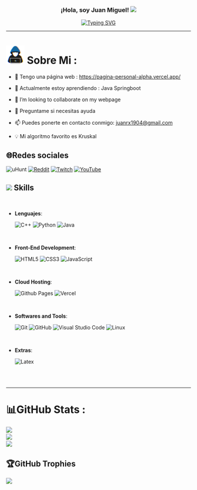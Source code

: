 <h3 align="center">
  ¡Hola, soy Juan Miguel!
  <img src="https://media.giphy.com/media/hvRJCLFzcasrR4ia7z/giphy.gif" width="28">
</h3>
<p align="center">
  <a href="https://git.io/typing-svg"><img src="https://readme-typing-svg.herokuapp.com?font=Fira+Code&pause=1000&color=0452FF&background=FF000000&random=false&width=435&lines=Bienvenido+a+mi+perfil+de+GitHub.;Aqu%C3%AD+tengo+mis+proyectos.;Realizados+en+diferentes+lenguajes." alt="Typing SVG" /></a>
</p>

---
<div align="">
  
# <picture><img src = "https://github.com/0xAbdulKhalid/0xAbdulKhalid/raw/main/assets/mdImages/about_me.gif" width = 50px></picture> Sobre Mi :
- 🔭 Tengo una página web : https://pagina-personal-alpha.vercel.app/
  
- 🌱 Actualmente estoy aprendiendo : Java Springboot

- 👯 I’m looking to collaborate on my webpage

- 💬 Preguntame si necesitas ayuda

- 📫 Puedes ponerte en contacto conmigo: juanrx1904@gmail.com

- 💡 Mi algoritmo favorito es Kruskal

## 🌐Redes sociales
![uHunt](https://img.shields.io/badge/uHunt-red?logo=uHunt&link=https%3A%2F%2Fuhunt.onlinejudge.org%2Fid%2F1257196) [![Reddit](https://img.shields.io/badge/Reddit-%23FF4500.svg?logo=Reddit&logoColor=white)](https://reddit.com/user/CodeWhiteWeb) [![Twitch](https://img.shields.io/badge/Twitch-%239146FF.svg?logo=Twitch&logoColor=white)](https://twitch.tv/code_white_web) [![YouTube](https://img.shields.io/badge/YouTube-%23FF0000.svg?logo=YouTube&logoColor=white)](https://youtube.com/c/CodeWhiteWeb) 

## <img src="https://media2.giphy.com/media/QssGEmpkyEOhBCb7e1/giphy.gif?cid=ecf05e47a0n3gi1bfqntqmob8g9aid1oyj2wr3ds3mg700bl&rid=giphy.gif" width ="25"><b> Skills</b>
<br>

<p align="center">

- **Lenguajes**:

    ![C++](https://img.shields.io/badge/C++%20-%2300599C.svg?style=for-the-badge&logo=c%2B%2B&logoColor=white)
    ![Python](https://img.shields.io/badge/Python%20-%2314354C.svg?style=for-the-badge&logo=python&logoColor=white)
    ![Java](https://img.shields.io/badge/Java-ED8B00?style=for-the-badge&logo=openjdk&logoColor=white)

<br>   
    
- **Front-End Development**:

   ![HTML5](https://img.shields.io/badge/HTML5%20-%23E34F26.svg?style=for-the-badge&logo=html5&logoColor=white)
   ![CSS3](https://img.shields.io/badge/CSS%20-%231572B6.svg?style=for-the-badge&logo=css3&logoColor=white)
   ![JavaScript](https://img.shields.io/badge/JavaScript%20-%23F7DF1E.svg?style=for-the-badge&logo=javascript&logoColor=black)

<br>

- **Cloud Hosting**:

    ![Github Pages](https://img.shields.io/badge/GitHub%20Pages-%23327FC7.svg?style=for-the-badge&logo=github&logoColor=white)
    ![Vercel](https://img.shields.io/badge/Vercel-000000?style=for-the-badge&logo=vercel&logoColor=white)
    
<br>

- **Softwares and Tools**:

    ![Git](https://img.shields.io/badge/git-%23F05033.svg?style=for-the-badge&logo=git&logoColor=white)
    ![GitHub](https://img.shields.io/badge/github-%23121011.svg?style=for-the-badge&logo=github&logoColor=white)
    ![Visual Studio Code](https://img.shields.io/badge/Visual%20Studio%20Code-0078d7.svg?style=for-the-badge&logo=visual-studio-code&logoColor=white)
    ![Linux](https://img.shields.io/badge/Linux-FCC624?style=for-the-badge&logo=linux&logoColor=black) 

<br>

- **Extras**:

    ![Latex](https://img.shields.io/badge/Overleaf-47A141?style=for-the-badge&logo=Overleaf&logoColor=white)


</p>

<br>
<br>

-----
# 📊GitHub Stats :
![](https://github-readme-stats.vercel.app/api?username=JuanRx19&theme=radical&hide_border=false&include_all_commits=false&count_private=false)<br/>
![](https://github-readme-streak-stats.herokuapp.com/?user=JuanRx19&theme=radical&hide_border=false)<br/>
![](https://github-readme-stats.vercel.app/api/top-langs/?username=JuanRx19&theme=radical&hide_border=false&include_all_commits=false&count_private=false&layout=compact)

## 🏆GitHub Trophies
![](https://github-profile-trophy.vercel.app/?username=JuanRx19&theme=discord&no-frame=false&no-bg=false&margin-w=4)

